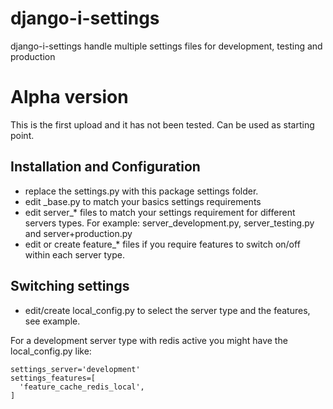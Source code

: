 # django-i-settings
django-i-settings handle multiple settings files for development, testing and production

# Alpha version

This is the first upload and it has not been tested. Can be used as starting point.

## Installation and Configuration

 - replace the settings.py with this package settings folder.
 - edit _base.py to match your basics settings requirements
 - edit server_* files to match your settings requirement for different servers types. For example: server_development.py, server_testing.py and server+production.py
 - edit or create feature_* files if you require features to switch on/off within each server type.

## Switching settings

 - edit/create local_config.py to select the server type and the features, see example.

For a development server type with redis active you might have the local_config.py like:

    settings_server='development'
    settings_features=[
      'feature_cache_redis_local',
    ]

